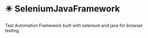 # ✴️ SeleniumJavaFramework
Test Automation Framework built with selenium and java for browser testing.
